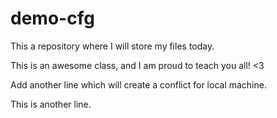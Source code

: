 # demo-cfg
This a repository where I will store my files today.

This is an awesome class, and I am proud to teach you all! <3

Add another line which will create a conflict for local machine.

This is another line.
